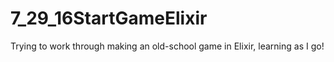 # 7_29_16StartGameElixir
Trying to work through making an old-school game in Elixir, learning as I go!
